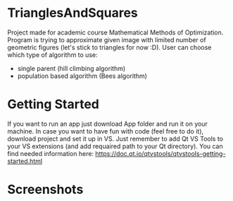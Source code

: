 # TrianglesAndSquares
Project made for academic course Mathematical Methods of Optimization. Program is trying to approximate given image with limited number of geometric figures (let's stick to triangles for now :D). User can choose which type of algorithm to use:
- single parent (hill climbing algorithm)
- population based algorithm (Bees algorithm)

# Getting Started
If you want to run an app just download App folder and run it on your machine.
In case you want to have fun with code (feel free to do it), download project and set it up in VS. Just remember to add Qt VS Tools to your VS extensions (and add requaired path to your Qt directory). You can find needed information here: https://doc.qt.io/qtvstools/qtvstools-getting-started.html

# Screenshots
